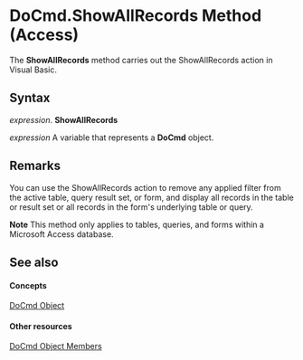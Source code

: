 
# DoCmd.ShowAllRecords Method (Access)

The  **ShowAllRecords** method carries out the ShowAllRecords action in Visual Basic.


## Syntax

 _expression_. **ShowAllRecords**

 _expression_ A variable that represents a **DoCmd** object.


## Remarks

You can use the ShowAllRecords action to remove any applied filter from the active table, query result set, or form, and display all records in the table or result set or all records in the form's underlying table or query.


 **Note**  This method only applies to tables, queries, and forms within a Microsoft Access database.


## See also


#### Concepts


[DoCmd Object](3ce44cca-9979-0a1e-9787-079a52ce528f.md)
#### Other resources


[DoCmd Object Members](3e7ade9e-86e4-0751-188b-5d31c9101651.md)
